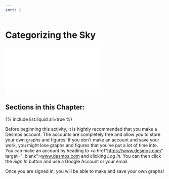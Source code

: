 ```yaml
---
sort: 1
---
```


# Categorizing the Sky

<!-- <div id="parallaxContainer"></div>

<script type="module" src="https://alexdelfranco.github.io/Parallax/parallax.js">

</script>

<iframe
  src="https://alexdelfranco.github.io/astroguide-jupyter/lab/index.html"
  width="100%"
  height="1000vh"
></iframe> -->

<script type="application/javascript"> function resizeIFrameToFitContent( iFrame ) {
    iFrame.width  = iFrame.contentWindow.document.body.scrollWidth;
    iFrame.height = iFrame.contentWindow.document.body.scrollHeight;
}

window.addEventListener('DOMContentLoaded', function(e) {
    var iFrame = document.getElementById( 'testFrame' );
    resizeIFrameToFitContent( iFrame );} )

</script>

<iframe
  id="testFrame"
  src="./export1.html"
  style="border:none;"
></iframe>

## Sections in this Chapter:
{% include list.liquid all=true %}


Before beginning this activity, it is hightly recommended that you make a Desmos account. The accounts are completely free and allow you to store your own graphs and figures! If you don't make an account and save your work, you might lose graphs and figures that you've put a lot of time into. You can make an account by heading to <a href"https://www.desmos.com"  target="_blank">www.desmos.com</a> and clicking *Log In*. You can then click the *Sign In* button and use a Google Account or your email.

Once you are signed in, you will be able to make and save your own graphs! 